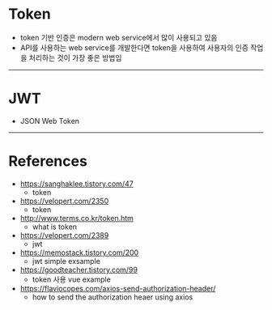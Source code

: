 # Token
- token 기반 인증은 modern web service에서 많이 사용되고 있음
- API를 사용하는 web service를 개발한다면 token을 사용하여 사용자의 인증 작업을 처리하는 것이 가장 좋은 방법임
---




# JWT
- JSON Web Token
---




# References
- https://sanghaklee.tistory.com/47
	- token
- https://velopert.com/2350
	- token
- http://www.terms.co.kr/token.htm	
	- what is token
- https://velopert.com/2389
	- jwt
- https://memostack.tistory.com/200
	- jwt simple exsample
- https://goodteacher.tistory.com/99
	- token 사용 vue example
- https://flaviocopes.com/axios-send-authorization-header/
	- how to send the authorization heaer using axios
